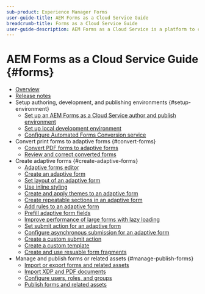 ```yaml
---
sub-product: Experience Manager Forms 
user-guide-title: AEM Forms as a Cloud Service Guide
breadcrumb-title: Forms as a Cloud Service Guide
user-guide-description: AEM Forms as a Cloud Service is a platform to create, manage, publish enterprise-class forms and business processes.
---
```


# AEM Forms as a Cloud Service Guide {#forms}

+ [Overview](overview.md)
+ [Release notes](release-notes.md)
+ Setup authoring, development, and publishing environments {#setup-environment}
  + [Set up an AEM Forms as a Cloud Service author and publish environment](setup-forms-cloud-service.md)
  + [Set up local development environment](setup-local-development-environment.md)
  + [Configure Automated Forms Conversion service](https://docs.adobe.com/content/help/en/aem-forms-automated-conversion-service/using/configure-service.html)
+ Convert print forms to adaptive forms {#convert-forms}
  + [Convert PDF forms to adaptive forms](https://docs.adobe.com/content/help/en/aem-forms-automated-conversion-service/using/convert-existing-forms-to-adaptive-forms.html)
  + [Review and correct converted forms](https://docs.adobe.com/content/help/en/aem-forms-automated-conversion-service/using/review-correct-ui-edited.html)
+ Create adaptive forms {#create-adaptive-forms}
  + [Adaptive  forms  editor](introduction-forms-authoring.md)
  + [Create an adaptive form](https://docs.adobe.com/content/help/en/experience-manager-65/forms/adaptive-forms-basic-authoring/creating-adaptive-form.html) 
  + [Set layout of an adaptive form](https://docs.adobe.com/content/help/en/experience-manager-65/forms/adaptive-forms-basic-authoring/layout-capabilities-adaptive-forms.html)
  + [Use inline styling](https://docs.adobe.com/content/help/en/experience-manager-65/forms/adaptive-forms-basic-authoring/inline-style-adaptive-forms.html)
  + [Create and apply themes to an adaptive form](https://docs.adobe.com/content/help/en/experience-manager-65/forms/adaptive-forms-advanced-authoring/themes.html)
  + [Create repeatable sections in an adaptive form](https://docs.adobe.com/content/help/en/experience-manager-65/forms/adaptive-forms-basic-authoring/creating-forms-repeatable-sections.html)
  + [Add rules to an adaptive form](https://docs.adobe.com/content/help/en/experience-manager-65/forms/adaptive-forms-advanced-authoring/rule-editor.html)
  + [Prefill adaptive form fields](https://docs.adobe.com/content/help/en/experience-manager-65/forms/adaptive-forms-advanced-authoring/prepopulate-adaptive-form-fields.html)
  + [Improve performance of large forms with lazy loading](https://docs.adobe.com/content/help/en/experience-manager-65/forms/adaptive-forms-advanced-authoring/lazy-loading-adaptive-forms.html)
  + [Set submit action for an adaptive form](https://docs.adobe.com/content/help/en/experience-manager-65/forms/adaptive-forms-basic-authoring/configuring-submit-actions.html)
  + [Configure asynchronous submission for an adaptive form](https://docs.adobe.com/content/help/en/experience-manager-65/forms/adaptive-forms-advanced-authoring/asynchronous-submissions-adaptive-forms.html)
  + [Create a custom submit action](https://docs.adobe.com/content/help/en/experience-manager-65/forms/customize-aem-forms/custom-submit-action-form.html)
  + [Create a custom template](https://docs.adobe.com/content/help/en/experience-manager-65/forms/customize-aem-forms/custom-adaptive-forms-templates.html)
  + [Create and use resuable form fragments](https://docs.adobe.com/content/help/en/experience-manager-65/forms/adaptive-forms-basic-authoring/adaptive-form-fragments.html)
+ Manage and publish forms or related assets {#manage-publish-forms}
  + [Import or export forms and related assets](https://docs.adobe.com/content/help/en/experience-manager-65/forms/manage-administer-aem-forms/import-export-forms-templates.html)
  + [Import XDP and PDF documents](https://docs.adobe.com/content/help/en/experience-manager-65/forms/manage-administer-aem-forms/get-xdp-pdf-documents-aem.html)
  + [Configure users, roles, and groups](https://docs.adobe.com/content/help/en/experience-manager-65/forms/manage-administer-aem-forms/forms-groups-privileges-tasks.html)
  + [Publish forms and related assets](https://docs.adobe.com/content/help/en/experience-manager-65/forms/publish-process-aem-forms/publishing-unpublishing-forms.html)

